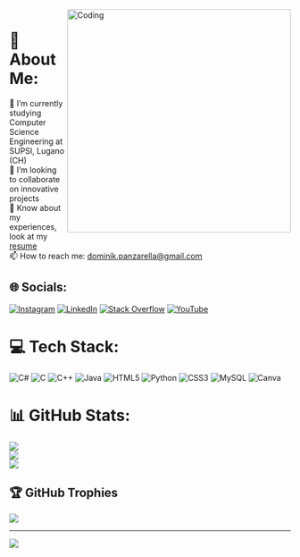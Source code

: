 <img align="right" alt="Coding" width="400" src="https://i.pinimg.com/originals/e4/26/70/e426702edf874b181aced1e2fa5c6cde.gif">

# 💫 About Me:
🔭 I’m currently studying Computer Science Engineering at SUPSI, Lugano (CH)<br>👯 I’m looking to collaborate on innovative projects<br>📄 Know about my experiences, look at my [resume](https://drive.google.com/file/d/1qS7gQ3tp-Zjz8JkfDIBd1d4BquNQ9wxQ/view?usp=sharing)<br>📫 How to reach me: dominik.panzarella@gmail.com


## 🌐 Socials:
[![Instagram](https://img.shields.io/badge/Instagram-%23E4405F.svg?logo=Instagram&logoColor=white)](https://instagram.com/https://www.instagram.com/__dom_/) [![LinkedIn](https://img.shields.io/badge/LinkedIn-%230077B5.svg?logo=linkedin&logoColor=white)](https://linkedin.com/in/https://drive.google.com/file/d/1qS7gQ3tp-Zjz8JkfDIBd1d4BquNQ9wxQ/view?usp=sharing) [![Stack Overflow](https://img.shields.io/badge/-Stackoverflow-FE7A16?logo=stack-overflow&logoColor=white)](https://stackoverflow.com/users/dominik.panzarella) [![YouTube](https://img.shields.io/badge/YouTube-%23FF0000.svg?logo=YouTube&logoColor=white)](https://youtube.com/@https://www.youtube.com/channel/UC128UoG-qfNOf6TCjarx5Mw) 

# 💻 Tech Stack:
![C#](https://img.shields.io/badge/c%23-%23239120.svg?style=for-the-badge&logo=c-sharp&logoColor=white) ![C](https://img.shields.io/badge/c-%2300599C.svg?style=for-the-badge&logo=c&logoColor=white) ![C++](https://img.shields.io/badge/c++-%2300599C.svg?style=for-the-badge&logo=c%2B%2B&logoColor=white) ![Java](https://img.shields.io/badge/java-%23ED8B00.svg?style=for-the-badge&logo=java&logoColor=white) ![HTML5](https://img.shields.io/badge/html5-%23E34F26.svg?style=for-the-badge&logo=html5&logoColor=white) ![Python](https://img.shields.io/badge/python-3670A0?style=for-the-badge&logo=python&logoColor=ffdd54) ![CSS3](https://img.shields.io/badge/css3-%231572B6.svg?style=for-the-badge&logo=css3&logoColor=white) ![MySQL](https://img.shields.io/badge/mysql-%2300f.svg?style=for-the-badge&logo=mysql&logoColor=white) ![Canva](https://img.shields.io/badge/Canva-%2300C4CC.svg?style=for-the-badge&logo=Canva&logoColor=white)
# 📊 GitHub Stats:
![](https://github-readme-stats.vercel.app/api?username=DominikPanzarella&theme=onedark&hide_border=false&include_all_commits=true&count_private=true)<br/>
![](https://github-readme-streak-stats.herokuapp.com/?user=DominikPanzarella&theme=onedark&hide_border=false)<br/>
![](https://github-readme-stats.vercel.app/api/top-langs/?username=DominikPanzarella&theme=onedark&hide_border=false&include_all_commits=true&count_private=true&layout=compact)

## 🏆 GitHub Trophies
![](https://github-profile-trophy.vercel.app/?username=DominikPanzarella&theme=radical&no-frame=true&no-bg=false&margin-w=4)

---
[![](https://visitcount.itsvg.in/api?id=DominikPanzarella&icon=0&color=4)](https://visitcount.itsvg.in)

<!-- Proudly created with GPRM ( https://gprm.itsvg.in ) -->
